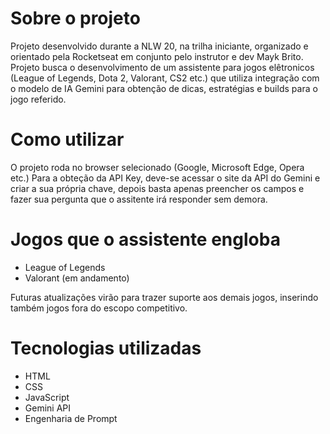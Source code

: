 # Sobre o projeto

Projeto desenvolvido durante a NLW 20, na trilha iniciante, organizado e orientado pela Rocketseat em conjunto pelo instrutor e dev Mayk Brito. Projeto busca o desenvolvimento de um assistente para jogos elêtronicos (League of Legends, Dota 2, Valorant, CS2 etc.) que utiliza integração com o modelo de IA Gemini para obtenção de dicas, estratégias e builds para o jogo referido.

# Como utilizar

O projeto roda no browser selecionado (Google, Microsoft Edge, Opera etc.)
Para a obteção da API Key, deve-se acessar o site da API do Gemini e criar a sua própria chave, depois basta apenas preencher os campos e fazer sua pergunta que o assitente irá responder sem demora.

# Jogos que o assistente engloba

- League of Legends
- Valorant (em andamento)

Futuras atualizações virão para trazer suporte aos demais jogos, inserindo também jogos fora do escopo competitivo.

# Tecnologias utilizadas

- HTML
- CSS
- JavaScript
- Gemini API
- Engenharia de Prompt